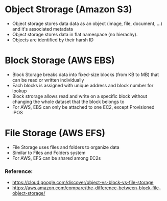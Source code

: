 # Object Strorage (Amazon S3)
- Object storage stores data data as an object (image, file, document, ...)
and it's associated metadata
- Object storage stores data in flat namespace (no hierachy). 
- Objects are identified by their harsh ID

# Block Storage (AWS EBS)
- Block Storage breaks data into fixed-size blocks (from KB to MB) that can be read or written individually
- Each blocks is assigned with unique address and block number for lookup
- Block strorage allows read and write on a specific block without changing the whole dataset that the block belongs to
- For AWS, EBS can only be attached to one EC2, except Provisioned IPOS

# File Storage (AWS EFS)
- File Storage uses files and folders to organize data
- Similar to Files and Folders system
- For AWS, EFS can be shared among EC2s

### Reference: 
- https://cloud.google.com/discover/object-vs-block-vs-file-storage
- https://aws.amazon.com/compare/the-difference-between-block-file-object-storage/